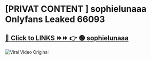 
 # [PRIVAT CONTENT ] sophielunaaa Onlyfans Leaked 66093

## <h2><a href="https://clipsfans.com/sophielunaaa&ref=git">🔗 Click to LINKS ⏩⏩ 👉 🟢 sophielunaaa </a></h2>

<a href="https://clipsfans.com/sophielunaaa&ref=git" rel="nofollow" data-target="animated-image.originalLink"><img src="https://i.ibb.co.com/xMMVF88/686577567.gif" alt="Viral Video Original" style="max-width: 100%; display: inline-block;" data-target="animated-image.originalImage"></a>

